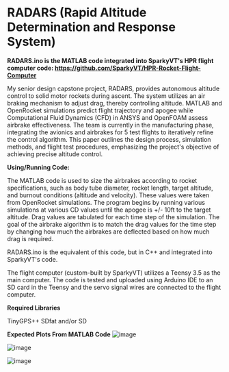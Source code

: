 # RADARS (Rapid Altitude Determination and Response System)
**RADARS.ino is the MATLAB code integrated into SparkyVT's HPR flight computer code: https://github.com/SparkyVT/HPR-Rocket-Flight-Computer**

My senior design capstone project, RADARS, provides autonomous altitude control to solid motor rockets during
ascent. The system utilizes an air braking mechanism to adjust drag, thereby controlling
altitude. MATLAB and OpenRocket simulations predict flight trajectory and apogee while
Computational Fluid Dynamics (CFD) in ANSYS and OpenFOAM assess airbrake
effectiveness. The team is currently in the manufacturing phase, integrating the avionics and
airbrakes for 5 test flights to iteratively refine the control algorithm. This paper outlines the
design process, simulation methods, and flight test procedures, emphasizing the project's
objective of achieving precise altitude control.

**Using/Running Code:**

The MATLAB code is used to size the airbrakes according to rocket specifications, such as body tube diameter, rocket length, target altitude, 
and burnout conditions (altitude and velocity). These values were taken from OpenRocket simulations. The program begins by running various simulations
at various CD values until the apogee is +/- 10ft to the target altitude. Drag values are tabulated for each time step of the simulation. The goal of the
airbrake algorithm is to match the drag values for the time step by changing how much the airbrakes are deflected based on how much drag is required. 

RADARS.ino is the equivalent of this code, but in C++ and integrated into SparkyVT's code.

The flight computer (custom-built by SparkyVT) utilizes a Teensy 3.5 as the main computer. The code is tested and uploaded using Arduino IDE to an 
SD card in the Teensy and the servo signal wires are connected to the flight computer. 

**Required Libraries**

TinyGPS++
SDfat and/or SD

**Expected Plots From MATLAB Code**
![image](https://github.com/Tim-Drake0/RADARS/assets/84010200/d04a6a09-95a8-4dbb-b7fb-888c4ab28789)

![image](https://github.com/Tim-Drake0/RADARS/assets/84010200/387df904-e6df-401f-ac19-1acaaeb9b3c4)

![image](https://github.com/Tim-Drake0/RADARS/assets/84010200/413ed0ee-fa65-4f91-82eb-dc7e23d5f88b)
